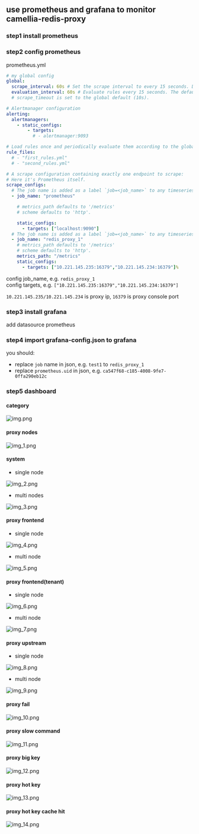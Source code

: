 
## use prometheus and grafana to monitor camellia-redis-proxy

### step1 install prometheus

### step2 config prometheus
prometheus.yml
```yaml
# my global config
global:
  scrape_interval: 60s # Set the scrape interval to every 15 seconds. Default is every 1 minute.
  evaluation_interval: 60s # Evaluate rules every 15 seconds. The default is every 1 minute.
  # scrape_timeout is set to the global default (10s).

# Alertmanager configuration
alerting:
  alertmanagers:
    - static_configs:
        - targets:
          # - alertmanager:9093

# Load rules once and periodically evaluate them according to the global 'evaluation_interval'.
rule_files:
  # - "first_rules.yml"
  # - "second_rules.yml"

# A scrape configuration containing exactly one endpoint to scrape:
# Here it's Prometheus itself.
scrape_configs:
  # The job name is added as a label `job=<job_name>` to any timeseries scraped from this config.
  - job_name: "prometheus"

    # metrics_path defaults to '/metrics'
    # scheme defaults to 'http'.

    static_configs:
      - targets: ["localhost:9090"]
  # The job name is added as a label `job=<job_name>` to any timeseries scraped from this config.
  - job_name: "redis_proxy_1"
    # metrics_path defaults to '/metrics'
    # scheme defaults to 'http'.
    metrics_path: "/metrics"
    static_configs:
      - targets: ["10.221.145.235:16379","10.221.145.234:16379"]%
```

config job_name, e.g. `redis_proxy_1`  
config targets, e.g. `["10.221.145.235:16379","10.221.145.234:16379"]`  

`10.221.145.235/10.221.145.234` is proxy ip, `16379` is proxy console port  

### step3 install grafana
add datasource prometheus

### step4 import grafana-config.json to grafana

you should:  
* replace `job` name in json, e.g. `test1` to `redis_proxy_1`
* replace `prometheus.uid` in json, e.g. `ca547f68-c185-4008-9fe7-0ffa290eb12c`

### step5 dashboard

#### category  

![img.png](img.png)

####  proxy nodes

![img_1.png](img_1.png)

####  system 

* single node

![img_2.png](img_2.png)

* multi nodes

![img_3.png](img_3.png)

#### proxy frontend

* single node

![img_4.png](img_4.png)

* multi node

![img_5.png](img_5.png)

#### proxy frontend(tenant)

* single node

![img_6.png](img_6.png)

* multi node

![img_7.png](img_7.png)

#### proxy upstream

* single node

![img_8.png](img_8.png)

* multi node

![img_9.png](img_9.png)

#### proxy fail

![img_10.png](img_10.png)

#### proxy slow command

![img_11.png](img_11.png)

#### proxy big key

![img_12.png](img_12.png)

#### proxy hot key

![img_13.png](img_13.png)

#### proxy hot key cache hit

![img_14.png](img_14.png)